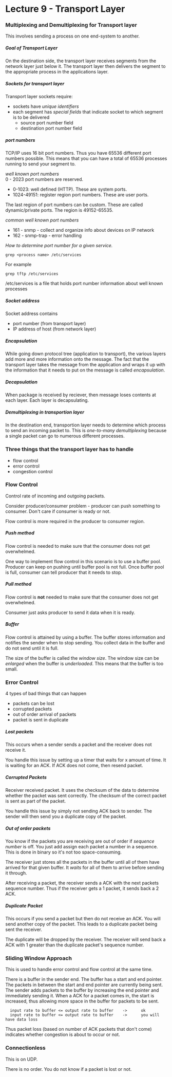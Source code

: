 Lecture 9 - Transport Layer
=========
### Multiplexing and Demultiplexing for Transport layer
This involves sending a process on one end-system to another.

##### Goal of Transport Layer
On the destination side, the transport layer receives segments from the network layer just below it. The transport layer then delivers the segment to the appropriate process in the applications layer.

##### Sockets for transport layer
Transport layer sockets require:
* sockets have *unique identifiers*
* each segment has *special fields* that indicate socket to which segment is to be delivered
  * source port number field
  * destination port number field

##### port numbers
TCP/IP uses 16 bit port numbers. Thus you have 65536 different port numbers possible. This means that you can have a total of 65536 processes running to send your segment to.

*well known port numbers*  
0 - 2023 port numbers are reserved.
* 0-1023: well defined (HTTP). These are system ports.
* 1024-49151: register region port numbers. These are user ports.

The last region of port numbers can be custom. These are called dynamic/private ports. The region is 49152-65535.

*common well known port numbers*  
* 161 - snmp - collect and organize info about devices on IP network
* 162 - snmp-trap - error handling

*How to determine port number for a given service.*  

    grep <process name> /etc/services

For example

    grep tftp /etc/services

/etc/services is a file that holds port number information about well known processes

##### Socket address
Socket address contains
* port number (from transport layer)
* IP address of host (from network layer)

##### Encapsulation
While going down protocol tree (application to transport), the various layers add more and more information onto the message. The fact that the transport layer takes the message from the application and wraps it up with the information that it needs to put on the message is called *encapsulation*.

##### Decapsulation
When package is received by reciever, then message loses contents at each layer. Each layer is decapsulating.


##### Demultiplexing in transportion layer
In the destination end, transportion layer needs to determine which process to send an incoming packet to. This is *one-to-many demultiplexing* because a single packet can go to numerous different processes.



### Three things that the transport layer has to handle
* flow control
* error control
* congestion control

### Flow Control
Control rate of incoming and outgoing packets.

Consider producer/consumer problem - producer can push something to consumer. Don't care if consumer is ready or not.

Flow control is more required in the producer to consumer region.


##### Push method
Flow control is needed to make sure that the consumer does not get overwhelmed.

One way to implement flow control in this scenario is to use a buffer pool. Producer can keep on pushing until buffer pool is not full. Once buffer pool is full, consumer can tell producer that it needs to stop.

##### Pull method
Flow control is **not** needed to make sure that the consumer does not get overwhelmed.

Consumer just asks producer to send it data when it is ready.

##### Buffer
Flow control is attained by using a buffer. The buffer stores information and notifies the sender when to stop sending. You collect data in the buffer and do not send until it is full.

The size of the buffer is called the *window size*. The window size can be *enlarged* when the buffer is *underloaded*. This means that the buffer is too small.


### Error Control
4 types of bad things that can happen
* packets can be lost
* corrupted packets
* out of order arrival of packets
* packet is sent in duplicate


##### Lost packets
This occurs when a sender sends a packet and the receiver does not receive it.

You handle this issue by setting up a timer that waits for x amount of time. It is waiting for an ACK. If ACK does not come, then resend packet.  

##### Corrupted Packets
Receiver received packet. It uses the checksum of the data to determine whether the packet was sent correctly. The checksum of the correct packet is sent as part of the packet.

You handle this issue by simply not sending ACK back to sender. The sender will then send you a duplicate copy of the packet.

##### Out of order packets
You know if the packets you are receiving are out of order if *sequence number* is off. You just add assign each packet a number in a sequence. This is done in binary so it's not too space-consuming.

The receiver just stores all the packets in the buffer until all of them have arrived for that given buffer. It *waits* for all of them to arrive before sending it through.

After receiving a packet, the receiver sends a ACK with the next packets sequence number. Thus if the receiver gets a 1 packet, it sends back a 2 ACK.


##### Duplicate Packet
This occurs if you send a packet but then do not receive an ACK. You will send another copy of the packet. This leads to a duplicate packet being sent the receiver.

The duplicate will be dropped by the receiver. The receiver will send back a ACK with 1 greater than the duplicate packet's sequence number.

### Sliding Window Approach
This is used to handle error control and flow control at the same time.

There is a buffer in the sender end. The buffer has a start and end pointer. The packets in between the start and end pointer are currently being sent. The sender adds packets to the buffer by increasing the end pointer and immediately sending it. When a ACK for a packet comes in, the start is increased, thus allowing more space in the buffer for packets to be sent.

      input rate to buffer <= output rate to buffer    ->      ok
      input rate to buffer <= output rate to buffer    ->      you will have data loss

Thus packet loss (based on number of ACK packets that don't come) indicates whether congestion is about to occur or not.

### Connectionless
This is on UDP.

There is no order. You do not know if a packet is lost or not.
